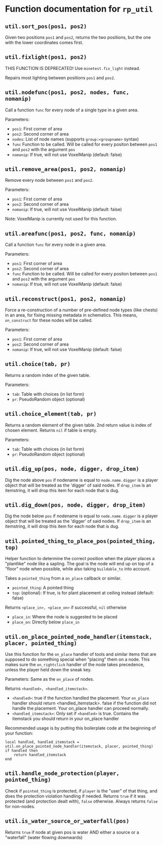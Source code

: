 # Function documentation for `rp_util`

## `util.sort_pos(pos1, pos2)`

Given two positions `pos1` and `pos2`, returns the two positions,
but the one with the lower coordinates comes first.



## `util.fixlight(pos1, pos2)`

THIS FUNCTION IS DEPRECATED! Use `minetest.fix_light` instead.

Repairs most lighting between positions `pos1` and `pos2`.



## `util.nodefunc(pos1, pos2, nodes, func, nomanip)`

Call a function `func` for every node of a single type in a given area.

Parameters:

* `pos1`: First corner of area
* `pos2`: Second corner of area
* `nodes`: List of node names (supports `group:<groupname>` syntax)
* `func` Function to be called. Will be called for every positon
         between `pos1` and `pos2` with the argument `pos`
* `nomanip`: If true, will not use VoxelManip (default: false)



## `util.remove_area(pos1, pos2, nomanip)`

Remove every node between `pos1` and `pos2`.

Parameters:

* `pos1`: First corner of area
* `pos2`: Second corner of area
* `nomanip`: If true, will not use VoxelManip (default: false)

Note: VoxelManip is currently not used for this function.


## `util.areafunc(pos1, pos2, func, nomanip)`

Call a function `func` for every node in a given area.

Parameters:

* `pos1`: First corner of area
* `pos2`: Second corner of area
* `func` Function to be called. Will be called for every positon
         between `pos1` and `pos2` with the argument `pos`
* `nomanip`: If true, will not use VoxelManip (default: false)



## `util.reconstruct(pos1, pos2, nomanip)`

Force a re-construction of a number of pre-defined node types (like chests)
in an area, for fixing missing metadata in schematics.
This means, `on_construct` for these nodes will be called.

Parameters:

* `pos1`: First corner of area
* `pos2`: Second corner of area
* `nomanip`: If true, will not use VoxelManip (default: false)



## `util.choice(tab, pr)`

Returns a random index of the given table.

Parameters:

* `tab`: Table with choices (in list form)
* `pr`: PseudoRandom object (optional)



## `util.choice_element(tab, pr)`

Returns a random element of the given table.
2nd return value is index of chosen element.
Returns `nil` if table is empty.

Parameters:

* `tab`: Table with choices (in list form)
* `pr`: PseudoRandom object (optional)



## `util.dig_up(pos, node, digger, drop_item)`

Dig the node above `pos` if nodename is equal to `node.name`.
`digger` is a player object that will be treated as
the 'digger' of said nodes.
If `drop_item` is an itemstring, it will drop this item for
each node that is dug.



## `util.dig_down(pos, node, digger, drop_item)`

Dig the node below `pos` if nodename is equal to `node.name`.
`digger` is a player object that will be treated as
the 'digger' of said nodes.
If `drop_item` is an itemstring, it will drop this item for
each node that is dug.



## `util.pointed_thing_to_place_pos(pointed_thing, top)`

Helper function to determine the correct position when
the player places a "plantlike" node like a sapling.
The goal is the node will end up on top of a "floor"
node when possible, while also taking `buildable_to`
into account.

Takes a `pointed_thing` from a `on_place` callback or similar.
* `pointed_thing`: A pointed thing
* `top`: (optional): If true, is for plant placement at ceiling
  instead (default: false)

Returns `<place_in>, <place_on>` if successful, `nil` otherwise
* `place_in`: Where the node is suggested to be placed
* `place_on`: Directly below `place_in`



## `util.on_place_pointed_node_handler(itemstack, placer, pointed_thing)`

Use this function for the `on_place` handler of tools and similar items
that are supposed to do something special when "placing" them on
a node. This makes sure the `on_rightclick` handler of the node
takes precedence, unless the player held down the sneak key.

Parameters: Same as the `on_place` of nodes.

Returns `<handled>, <handled_itemstack>`.

* `<handled>`: true if the function handled the placement. Your `on_place` handler should return <handled_itemstack>.
             false if the function did not handle the placement. Your on_place handler can proceed normally.
* `<handled_itemstack>`: Only set if `<handled>` is true. Contains the itemstack you should return in your
                       on_place handler

Recommended usage is by putting this boilerplate code at the beginning of your function:

    local handled, handled_itemstack = util.on_place_pointed_node_handler(itemstack, placer, pointed_thing)
    if handled then
        return handled_itemstack
    end



## `util.handle_node_protection(player, pointed_thing)`

Check if `pointed_thing` is protected, if `player` is the "user" of that thing,
and does the protection violation handling if needed.
Returns `true` if it was protected (and protection dealt with), `false` otherwise.
Always returns `false` for non-nodes.



## `util.is_water_source_or_waterfall(pos)`

Returns `true` if node at given pos is water AND either a source or a "waterfall"
(water flowing downwards)

